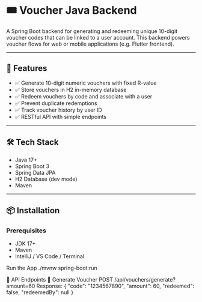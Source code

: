 # 🎟️ Voucher Java Backend

A Spring Boot backend for generating and redeeming unique 10-digit voucher codes that can be linked to a user account. This backend powers voucher flows for web or mobile applications (e.g. Flutter frontend).

---

## 🚀 Features

- ✅ Generate 10-digit numeric vouchers with fixed R-value
- ✅ Store vouchers in H2 in-memory database
- ✅ Redeem vouchers by code and associate with a user
- ✅ Prevent duplicate redemptions
- ✅ Track voucher history by user ID
- ✅ RESTful API with simple endpoints

---

## 🛠️ Tech Stack

- Java 17+
- Spring Boot 3
- Spring Data JPA
- H2 Database (dev mode)
- Maven

---

## 📦 Installation

### Prerequisites
- JDK 17+
- Maven
- IntelliJ / VS Code / Terminal




Run the App
./mvnw spring-boot:run


🔌 API Endpoints
🧾 Generate Voucher
POST /api/vouchers/generate?amount=60
Response:
{
  "code": "1234567890",
  "amount": 60,
  "redeemed": false,
  "redeemedBy": null
}

